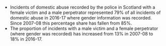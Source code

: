 * Incidents of domestic abuse recorded by the police in Scotland with a female victim and a male perpetrator represented 79% of all incidents of domestic abuse in 2016-17 where gender information was recorded. Since 2007-08 this percentage share has fallen from 85%.
* The proportion of incidents with a male victim and a female perpetrator (where gender was recorded) has increased from 13% in 2007-08 to 18% in 2016-17.
